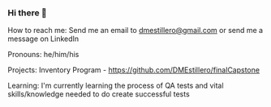 ### Hi there 👋

How to reach me: Send me an email to dmestillero@gmail.com or send me a message on LinkedIn

Pronouns: he/him/his

Projects: Inventory Program - https://github.com/DMEstillero/finalCapstone

Learning: I'm currently learning the process of QA tests and vital skills/knowledge needed to do create successful tests 
